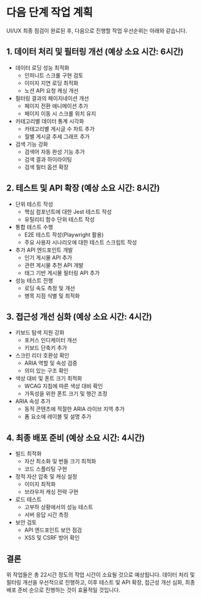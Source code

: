 # 다음 단계 작업 계획

UI/UX 최종 점검이 완료된 후, 다음으로 진행할 작업 우선순위는 아래와 같습니다.

## 1. 데이터 처리 및 필터링 개선 (예상 소요 시간: 6시간)
- 데이터 로딩 성능 최적화
  - 인피니트 스크롤 구현 검토
  - 이미지 지연 로딩 최적화
  - 노션 API 요청 캐싱 개선
- 필터링 결과의 페이지네이션 개선
  - 페이지 전환 애니메이션 추가
  - 페이지 이동 시 스크롤 위치 유지
- 카테고리별 데이터 통계 시각화
  - 카테고리별 게시글 수 차트 추가
  - 월별 게시글 추세 그래프 추가
- 검색 기능 강화
  - 검색어 자동 완성 기능 추가
  - 검색 결과 하이라이팅
  - 검색 필터 옵션 확장

## 2. 테스트 및 API 확장 (예상 소요 시간: 8시간)
- 단위 테스트 작성
  - 핵심 컴포넌트에 대한 Jest 테스트 작성
  - 유틸리티 함수 단위 테스트 작성
- 통합 테스트 수행
  - E2E 테스트 작성(Playwright 활용)
  - 주요 사용자 시나리오에 대한 테스트 스크립트 작성
- 추가 API 엔드포인트 개발
  - 인기 게시물 API 추가
  - 관련 게시물 추천 API 개발
  - 태그 기반 게시물 필터링 API 추가
- 성능 테스트 진행
  - 로딩 속도 측정 및 개선
  - 병목 지점 식별 및 최적화

## 3. 접근성 개선 심화 (예상 소요 시간: 4시간)
- 키보드 탐색 지원 강화
  - 포커스 인디케이터 개선
  - 키보드 단축키 추가
- 스크린 리더 호환성 확인
  - ARIA 역할 및 속성 검증
  - 의미 있는 구조 확인
- 색상 대비 및 폰트 크기 최적화
  - WCAG 지침에 따른 색상 대비 확인
  - 가독성을 위한 폰트 크기 및 행간 조정
- ARIA 속성 추가
  - 동적 콘텐츠에 적절한 ARIA 라이브 지역 추가
  - 폼 요소에 레이블 및 설명 추가

## 4. 최종 배포 준비 (예상 소요 시간: 4시간)
- 빌드 최적화
  - 자산 최소화 및 번들 크기 최적화
  - 코드 스플리팅 구현
- 정적 자산 압축 및 캐싱 설정
  - 이미지 최적화
  - 브라우저 캐싱 전략 구현
- 로드 테스트
  - 고부하 상황에서의 성능 테스트
  - 서버 응답 시간 측정
- 보안 검토
  - API 엔드포인트 보안 점검
  - XSS 및 CSRF 방어 확인

## 결론
위 작업들은 총 22시간 정도의 작업 시간이 소요될 것으로 예상됩니다. 데이터 처리 및 필터링 개선을 우선적으로 진행하고, 이후 테스트 및 API 확장, 접근성 개선 심화, 최종 배포 준비 순으로 진행하는 것이 효율적일 것입니다.